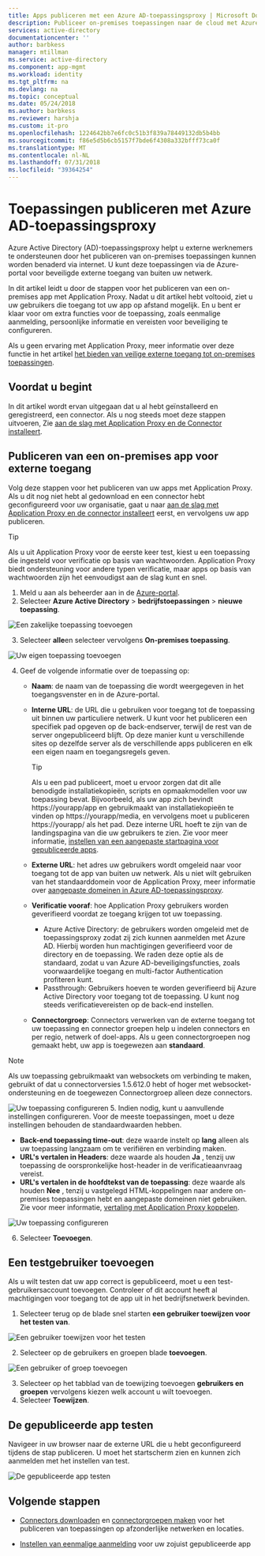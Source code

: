 ```yaml
---
title: Apps publiceren met een Azure AD-toepassingsproxy | Microsoft Docs
description: Publiceer on-premises toepassingen naar de cloud met Azure AD-toepassingsproxy in de Azure-portal.
services: active-directory
documentationcenter: ''
author: barbkess
manager: mtillman
ms.service: active-directory
ms.component: app-mgmt
ms.workload: identity
ms.tgt_pltfrm: na
ms.devlang: na
ms.topic: conceptual
ms.date: 05/24/2018
ms.author: barbkess
ms.reviewer: harshja
ms.custom: it-pro
ms.openlocfilehash: 1224642bb7e6fc0c51b3f839a78449132db5b4bb
ms.sourcegitcommit: f86e5d5b6cb5157f7bde6f4308a332bfff73ca0f
ms.translationtype: MT
ms.contentlocale: nl-NL
ms.lasthandoff: 07/31/2018
ms.locfileid: "39364254"
---
```

# <a name="publish-applications-using-azure-ad-application-proxy"></a>Toepassingen publiceren met Azure AD-toepassingsproxy

Azure Active Directory (AD)-toepassingsproxy helpt u externe werknemers te ondersteunen door het publiceren van on-premises toepassingen kunnen worden benaderd via internet. U kunt deze toepassingen via de Azure-portal voor beveiligde externe toegang van buiten uw netwerk.

In dit artikel leidt u door de stappen voor het publiceren van een on-premises app met Application Proxy. Nadat u dit artikel hebt voltooid, ziet u uw gebruikers die toegang tot uw app op afstand mogelijk. En u bent er klaar voor om extra functies voor de toepassing, zoals eenmalige aanmelding, persoonlijke informatie en vereisten voor beveiliging te configureren.

Als u geen ervaring met Application Proxy, meer informatie over deze functie in het artikel [het bieden van veilige externe toegang tot on-premises toepassingen](application-proxy.md).

## <a name="before-you-begin"></a>Voordat u begint

In dit artikel wordt ervan uitgegaan dat u al hebt geïnstalleerd en geregistreerd, een connector. Als u nog steeds moet deze stappen uitvoeren, Zie [aan de slag met Application Proxy en de Connector installeert](application-proxy-enable.md).

## <a name="publish-an-on-premises-app-for-remote-access"></a>Publiceren van een on-premises app voor externe toegang

Volg deze stappen voor het publiceren van uw apps met Application Proxy. Als u dit nog niet hebt al gedownload en een connector hebt geconfigureerd voor uw organisatie, gaat u naar [aan de slag met Application Proxy en de connector installeert](application-proxy-enable.md) eerst, en vervolgens uw app publiceren.

> [!TIP]
> Als u uit Application Proxy voor de eerste keer test, kiest u een toepassing die ingesteld voor verificatie op basis van wachtwoorden. Application Proxy biedt ondersteuning voor andere typen verificatie, maar apps op basis van wachtwoorden zijn het eenvoudigst aan de slag kunt en snel. 

1. Meld u aan als beheerder aan in de [Azure-portal](https://portal.azure.com/).
2. Selecteer **Azure Active Directory** > **bedrijfstoepassingen** > **nieuwe toepassing**.

  ![Een zakelijke toepassing toevoegen](./media/application-proxy-publish-azure-portal/add-app.png)

3. Selecteer **alle**en selecteer vervolgens **On-premises toepassing**.  

  ![Uw eigen toepassing toevoegen](./media/application-proxy-publish-azure-portal/add-your-own.png)

4. Geef de volgende informatie over de toepassing op:

   - **Naam**: de naam van de toepassing die wordt weergegeven in het toegangsvenster en in de Azure-portal. 

   - **Interne URL**: de URL die u gebruiken voor toegang tot de toepassing uit binnen uw particuliere netwerk. U kunt voor het publiceren een specifiek pad opgeven op de back-endserver, terwijl de rest van de server ongepubliceerd blijft. Op deze manier kunt u verschillende sites op dezelfde server als de verschillende apps publiceren en elk een eigen naam en toegangsregels geven.

     > [!TIP]
     > Als u een pad publiceert, moet u ervoor zorgen dat dit alle benodigde installatiekopieën, scripts en opmaakmodellen voor uw toepassing bevat. Bijvoorbeeld, als uw app zich bevindt https://yourapp/app en gebruikmaakt van installatiekopieën te vinden op https://yourapp/media, en vervolgens moet u publiceren https://yourapp/ als het pad. Deze interne URL hoeft te zijn van de landingspagina van die uw gebruikers te zien. Zie voor meer informatie, [instellen van een aangepaste startpagina voor gepubliceerde apps](application-proxy-configure-custom-home-page.md).

   - **Externe URL**: het adres uw gebruikers wordt omgeleid naar voor toegang tot de app van buiten uw netwerk. Als u niet wilt gebruiken van het standaarddomein voor de Application Proxy, meer informatie over [aangepaste domeinen in Azure AD-toepassingsproxy](application-proxy-configure-custom-domain.md).
   - **Verificatie vooraf**: hoe Application Proxy gebruikers worden geverifieerd voordat ze toegang krijgen tot uw toepassing. 

     - Azure Active Directory: de gebruikers worden omgeleid met de toepassingsproxy zodat zij zich kunnen aanmelden met Azure AD. Hierbij worden hun machtigingen geverifieerd voor de directory en de toepassing. We raden deze optie als de standaard, zodat u van Azure AD-beveiligingsfuncties, zoals voorwaardelijke toegang en multi-factor Authentication profiteren kunt.
     - Passthrough: Gebruikers hoeven te worden geverifieerd bij Azure Active Directory voor toegang tot de toepassing. U kunt nog steeds verificatievereisten op de back-end instellen.
   - **Connectorgroep**: Connectors verwerken van de externe toegang tot uw toepassing en connector groepen help u indelen connectors en per regio, netwerk of doel-apps. Als u geen connectorgroepen nog gemaakt hebt, uw app is toegewezen aan **standaard**.

>[!NOTE]
>Als uw toepassing gebruikmaakt van websockets om verbinding te maken, gebruikt of dat u connectorversies 1.5.612.0 hebt of hoger met websocket-ondersteuning en de toegewezen Connectorgroep alleen deze connectors.

   ![Uw toepassing configureren](./media/application-proxy-publish-azure-portal/configure-app.png)
5. Indien nodig, kunt u aanvullende instellingen configureren. Voor de meeste toepassingen, moet u deze instellingen behouden de standaardwaarden hebben. 
   - **Back-end toepassing time-out**: deze waarde instelt op **lang** alleen als uw toepassing langzaam om te verifiëren en verbinding maken. 
   - **URL's vertalen in Headers**: deze waarde als houden **Ja** , tenzij uw toepassing de oorspronkelijke host-header in de verificatieaanvraag vereist.
   - **URL's vertalen in de hoofdtekst van de toepassing**: deze waarde als houden **Nee** , tenzij u vastgelegd HTML-koppelingen naar andere on-premises toepassingen hebt en aangepaste domeinen niet gebruiken. Zie voor meer informatie, [vertaling met Application Proxy koppelen](application-proxy-configure-hard-coded-link-translation.md).
   
   ![Uw toepassing configureren](./media/application-proxy-publish-azure-portal/additional-settings.png)

6. Selecteer **Toevoegen**.


## <a name="add-a-test-user"></a>Een testgebruiker toevoegen 

Als u wilt testen dat uw app correct is gepubliceerd, moet u een test-gebruikersaccount toevoegen. Controleer of dit account heeft al machtigingen voor toegang tot de app uit in het bedrijfsnetwerk bevinden.

1. Selecteer terug op de blade snel starten **een gebruiker toewijzen voor het testen van**.

  ![Een gebruiker toewijzen voor het testen](./media/application-proxy-publish-azure-portal/assign-user.png)

2. Selecteer op de gebruikers en groepen blade **toevoegen**.

  ![Een gebruiker of groep toevoegen](./media/application-proxy-publish-azure-portal/add-user.png)

3. Selecteer op het tabblad van de toewijzing toevoegen **gebruikers en groepen** vervolgens kiezen welk account u wilt toevoegen. 
4. Selecteer **Toewijzen**.

## <a name="test-your-published-app"></a>De gepubliceerde app testen

Navigeer in uw browser naar de externe URL die u hebt geconfigureerd tijdens de stap publiceren. U moet het startscherm zien en kunnen zich aanmelden met het instellen van test.

![De gepubliceerde app testen](./media/application-proxy-publish-azure-portal/test-app.png)


## <a name="next-steps"></a>Volgende stappen
- [Connectors downloaden](application-proxy-enable.md) en [connectorgroepen maken](application-proxy-connector-groups.md) voor het publiceren van toepassingen op afzonderlijke netwerken en locaties.

- [Instellen van eenmalige aanmelding](application-proxy-configure-single-sign-on-password-vaulting.md) voor uw zojuist gepubliceerde app
